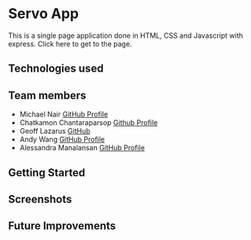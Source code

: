 # Servo App

This is a single page application done in HTML, CSS and Javascript with express. Click here to get to the page.

## Technologies used

## Team members

- Michael Nair [GitHub Profile](https://github.com/MichaelPNair)
- Chatkamon Chantaraparsop [Github Profile](https://github.com/zebelity)
- Geoff Lazarus [GitHub](https://github.com/geoffjlazarus/)
- Andy Wang [GitHub Profile](https://github.com/andysw8)
- Alessandra Manalansan [GitHub Profile](https://github.com/alesmnlnsan)

## Getting Started

## Screenshots

## Future Improvements

